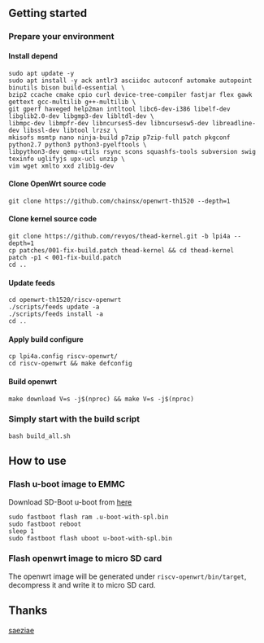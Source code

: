 ## Getting started

### Prepare your environment

#### Install depend

```
sudo apt update -y
sudo apt install -y ack antlr3 asciidoc autoconf automake autopoint binutils bison build-essential \
bzip2 ccache cmake cpio curl device-tree-compiler fastjar flex gawk gettext gcc-multilib g++-multilib \
git gperf haveged help2man intltool libc6-dev-i386 libelf-dev libglib2.0-dev libgmp3-dev libltdl-dev \
libmpc-dev libmpfr-dev libncurses5-dev libncursesw5-dev libreadline-dev libssl-dev libtool lrzsz \
mkisofs msmtp nano ninja-build p7zip p7zip-full patch pkgconf python2.7 python3 python3-pyelftools \
libpython3-dev qemu-utils rsync scons squashfs-tools subversion swig texinfo uglifyjs upx-ucl unzip \
vim wget xmlto xxd zlib1g-dev
```

#### Clone OpenWrt source code

```
git clone https://github.com/chainsx/openwrt-th1520 --depth=1
```

#### Clone kernel source code

```
git clone https://github.com/revyos/thead-kernel.git -b lpi4a --depth=1
cp patches/001-fix-build.patch thead-kernel && cd thead-kernel
patch -p1 < 001-fix-build.patch
cd ..
```

#### Update feeds

```
cd openwrt-th1520/riscv-openwrt
./scripts/feeds update -a
./scripts/feeds install -a
cd ..
```

#### Apply build configure

```
cp lpi4a.config riscv-openwrt/
cd riscv-openwrt && make defconfig
```

#### Build openwrt

```
make download V=s -j$(nproc) && make V=s -j$(nproc)
```

### Simply start with the build script

```
bash build_all.sh
```

## How to use

### Flash u-boot image to EMMC

Download SD-Boot u-boot from [here](./u-boot-with-spl.bin)

```
sudo fastboot flash ram .u-boot-with-spl.bin
sudo fastboot reboot
sleep 1
sudo fastboot flash uboot u-boot-with-spl.bin
```

### Flash openwrt image to micro SD card

The openwrt image will be generated under `riscv-openwrt/bin/target`, decompress it and write it to micro SD card.

## Thanks

[saeziae](https://github.com/saeziae)
